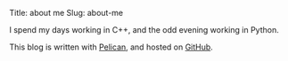 Title: about me
Slug: about-me

I spend my days working in C++, and the odd evening working in Python.

This blog is written with [Pelican](http://pelican.notmyidea.org/en/2.8/index.html), and hosted on [GitHub](https://github.com/dominicrodger/).